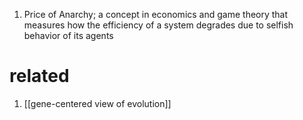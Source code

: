 1. Price of Anarchy; a concept in economics and game theory that measures how the efficiency of a system degrades due to selfish behavior of its agents

# related
1. [[gene-centered view of evolution]]
